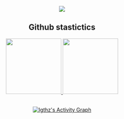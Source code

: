 
<p align="center">
  <a href="https://github.com/Igthz">
    <img src="https://discord.c99.nl/widget/theme-1/1016119034770640916.png"/>
     </a>
  </div>
  
<h2 align="center">Github stastictics</h2>

<div align="center">
  <a href="https://github.com/liethneto">
    <img height="150em" src="https://github-readme-stats.vercel.app/api?username=Igthz&count_private=true&include_all_commits=true&show_icons=true&theme=dark&hide_border=false&show_owner=true"/>
    <img height="150em" src="https://github-readme-stats.vercel.app/api/top-langs/?username=Igthz&theme=dark&hide_border=false&&layout=compact"/>
  </a>
</p><br>
<a href="https://github.com/Igthz""> <img alt="Igthz's Activity Graph" src="https://activity-graph.herokuapp.com/graph?username=Igthz&bg_color=0D1117&color=eca15b&line=eca15b&point=FFFFFF&hide_border=true" /></a>
